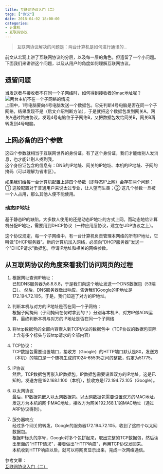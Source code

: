 ```yaml
---
title: 互联网协议入门（二）
tags: ["协议"]
date: 2018-04-02 18:00:00
categories:
- 计算机
- 互联网协议
---
```

> 互联网协议解决的问题是：两台计算机是如何进行通讯的...

<!-- more -->
前文从宏观上讲了互联网协议的分层，以及每一层的角色。但遗留了一个小问题。下面我们来讲讲这个问题，以及从用户的角度如何理解互联网协议。  

## 遗留问题

当发送者与接收者不在同一个子网络时，如何得到接收者的mac地址呢？  
![两台主机不在一个子网络的情况](http://www.ruanyifeng.com/blogimg/asset/201206/bg2012061101.jpg)  
上图中，1号电脑要向4号电脑发送一个数据包。它先判断4号电脑是否在同一个子网络，结果发现不是（后文介绍判断方法），于是就把这个数据包发到网关A。网关A通过路由协议，发现4号电脑位于子网络B，又把数据包发给网关B，网关B再转发到4号电脑。  

## 上网必备的四个参数  

这四个参数就相当于互联网世界的身份证。有了这个身份证，我们才能给别人发消息，也才能让别人找到我。  
这个身份证包含的信息有：DNS的IP地址、网关的IP地址、本机的IP地址、子网的掩码（可以理解为省市区）。  

如果我们给每一台计算机配置上述四个参数（即静态IP上网）会存在两个问题：① 这般配置对于普通用户来说太过专业，让人望而生畏；② 这几个参数一旦被一个人占用，那么其他人便不能使用。  

### 动态IP地址

基于静态IP的缺陷，大多数人使用的还是动态IP地址的方式上网。而动态地给计算机分配IP地址，需要用到DHCP协议（一种应用层协议，建立在UDP协议之上）。  

这个协议规定，每一个子网络中，有一台计算机负责管理本网络的所有IP地址，它叫做"DHCP服务器"。新的计算机加入网络，必须向"DHCP服务器"发送一个"DHCP请求"数据包，申请IP地址和相关的网络参数。 

## 从互联网协议的角度来看我们访问网页的过程

1. 根据网址查询IP地址：  
已知DNS服务器为8.8.8.8，于是我们向这个地址发送一个DNS数据包（53端口）。
然后，DNS服务器做出响应，告诉我们Google的IP地址是172.194.72.105。于是，我们知道了对方的IP地址。  

2. 判断本机与对方的IP地址是否在同一个子网络：  
根据子网掩码（子网掩码在何时拿到的？）分别与本机IP、对方IP做ADN运算，最终判断本机与对方的IP地址是否在同一个子网络  

3. 将http数据包的全部内容嵌入到TCP协议的数据包中（TCP协议的数据包实际上含有多个标头与该http请求的全部内容）  

4. TCP协议：  
TCP数据包需要设置端口，接收方（Google）的HTTP端口默认是80，发送方（本机）的端口是一个随机生成的1024-65535之间的整数，假定为51775。  

5. IP协议  
然后，TCP数据包再嵌入IP数据包。IP数据包需要设置双方的IP地址，这是已知的，发送方是192.168.1.100（本机），接收方是172.194.72.105（Google）。  

6. 以太网协议  
最后，IP数据包嵌入以太网数据包。以太网数据包需要设置双方的MAC地址，发送方为本机的网卡MAC地址，接收方为网关192.168.1.1的MAC地址（通过ARP协议得到）。  

7. 服务器响应  
经过多个网关的转发，Google的服务器172.194.72.105，收到了这四个以太网数据包。  
根据IP标头的序号，Google将多个包拼起来，取出完整的TCP数据包，然后读出里面的"HTTP请求"，接着做出"HTTP响应"，再用TCP协议发回来。  
本机收到HTTP响应以后，就可以将网页显示出来，完成一次网络通信。  

参考文章：  
[互联网协议入门（二）](http://www.ruanyifeng.com/blog/2012/06/internet_protocol_suite_part_ii.html)